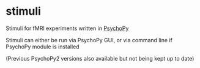 # stimuli

Stimuli for fMRI experiments written in [PsychoPy](https://www.psychopy.org/download.html)

Stimuli can either be run via PsychoPy GUI, or via command line if PsychoPy module is installed

(Previous PsychoPy2 versions also available but not being kept up to date)


